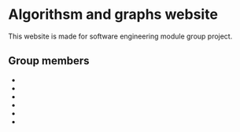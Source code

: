# Algorithsm and graphs website
This website is made for software engineering module group project.

## Group members
*
*
*
*
*
*
